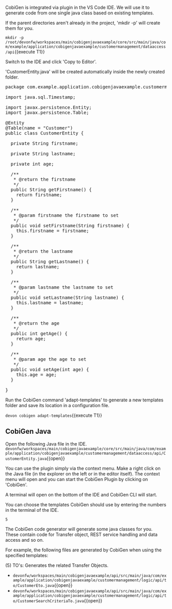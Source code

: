 CobiGen is integrated via plugin in the VS Code IDE. We will use it to generate code from one single java class based on existing templates.


If the parent directories aren't already in the project, 'mkdir -p' will create them for you. 

`mkdir -p /root/devonfw/workspaces/main/cobigenjavaexample/core/src/main/java/com/example/application/cobigenjavaexample/customermanagement/dataaccess/api`{{execute T1}}

Switch to the IDE and click 'Copy to Editor'. 

'CustomerEntity.java' will be created automatically inside the newly created folder.

<pre class="file" data-filename="devonfw/workspaces/main/cobigenjavaexample/core/src/main/java/com/example/application/cobigenjavaexample/customermanagement/dataaccess/api/CustomerEntity.java">
package com.example.application.cobigenjavaexample.customermanagement.dataaccess.api;

import java.sql.Timestamp;

import javax.persistence.Entity;
import javax.persistence.Table;

@Entity
@Table(name = &#34;Customer&#34;)
public class CustomerEntity {

  private String firstname;

  private String lastname;

  private int age;

  /**
   * @return the firstname
   */
  public String getFirstname() {
    return firstname;
  }

  /**
   * @param firstname the firstname to set
   */
  public void setFirstname(String firstname) {
    this.firstname = firstname;
  }

  /**
   * @return the lastname
   */
  public String getLastname() {
    return lastname;
  }

  /**
   * @param lastname the lastname to set
   */
  public void setLastname(String lastname) {
    this.lastname = lastname;
  }

  /**
   * @return the age
   */
  public int getAge() {
    return age;
  }

  /**
   * @param age the age to set
   */
  public void setAge(int age) {
    this.age = age;
  }

}
</pre>



Run the CobiGen command 'adapt-templates' to generate a new templates folder and save its location in a configuration file.

`devon cobigen adapt-templates`{{execute T1}}




## CobiGen Java


Open the following Java file in the IDE.
`devonfw/workspaces/main/cobigenjavaexample/core/src/main/java/com/example/application/cobigenjavaexample/customermanagement/dataaccess/api/CustomerEntity.java`{{open}}

You can use the plugin simply via the context menu. Make a right click on the Java file (in the explorer on the left or in the editor itself). The context menu will open and you can start the CobiGen Plugin by clicking on 'CobiGen'.

A terminal will open on the bottom of the IDE and CobiGen CLI will start.

You can choose the templates CobiGen should use by entering the numbers in the terminal of the IDE.

`5`


The CobiGen code generator will generate some java classes for you. These contain code for Transfer object, REST service handling and data access and so on.

For example, the following files are generated by CobiGen when using the specified templates:

(5) TO&#39;s: Generates the related Transfer Objects.
- `devonfw/workspaces/main/cobigenjavaexample/api/src/main/java/com/example/application/cobigenjavaexample/customermanagement/logic/api/to/CustomerEto.java`{{open}}
- `devonfw/workspaces/main/cobigenjavaexample/api/src/main/java/com/example/application/cobigenjavaexample/customermanagement/logic/api/to/CustomerSearchCriteriaTo.java`{{open}}

